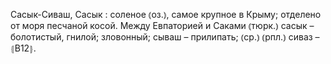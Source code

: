 ---
---

Сасык-Сиваш, Сасык
: соленое ⦅оз.⦆, самое крупное в Крыму; отделено от моря песчаной косой. Между Евпаторией и Саками ⦅тюрк.⦆ сасык – болотистый, гнилой; зловонный; сываш – прилипать; ⦅ср.⦆ ⦅рпл.⦆ сиваз – ⦃В12⦄.
